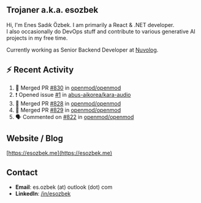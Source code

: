 ##  Trojaner a.k.a. esozbek
Hi, I'm Enes Sadık Özbek. I am primarily a React & .NET developer.  
I also occasionally do DevOps stuff and contribute to various generative AI projects in my free time.

Currently working as Senior Backend Developer at [Nuvolog](https://nuvolog.com/).

## :zap: Recent Activity

<!--START_SECTION:activity-->
1. 🎉 Merged PR [#830](https://github.com/openmod/openmod/pull/830) in [openmod/openmod](https://github.com/openmod/openmod)
2. ❗ Opened issue [#1](https://github.com/abus-aikorea/kara-audio/issues/1) in [abus-aikorea/kara-audio](https://github.com/abus-aikorea/kara-audio)
3. 🎉 Merged PR [#828](https://github.com/openmod/openmod/pull/828) in [openmod/openmod](https://github.com/openmod/openmod)
4. 🎉 Merged PR [#829](https://github.com/openmod/openmod/pull/829) in [openmod/openmod](https://github.com/openmod/openmod)
5. 🗣 Commented on [#822](https://github.com/openmod/openmod/issues/822#issuecomment-2136806247) in [openmod/openmod](https://github.com/openmod/openmod)
<!--END_SECTION:activity-->

## Website / Blog
[https://esozbek.me](https://esozbek.me)

## Contact
- **Email**: es.ozbek (at) outlook (dot) com
- **LinkedIn**: [/in/esozbek](https://linkedin.com/in/esozbek)
